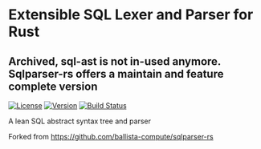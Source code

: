 
# Extensible SQL Lexer and Parser for Rust

## Archived, sql-ast is not in-used anymore. Sqlparser-rs offers a maintain and feature complete version

[![License](https://img.shields.io/badge/License-Apache%202.0-blue.svg)](https://opensource.org/licenses/Apache-2.0)
[![Version](https://img.shields.io/crates/v/sql-ast.svg)](https://crates.io/crates/sql-ast)
[![Build Status](https://travis-ci.com/ivanceras/sql-ast.svg?branch=master)](https://travis-ci.com/ivanceras/sql-ast)

A lean SQL abstract syntax tree and parser

Forked from https://github.com/ballista-compute/sqlparser-rs
